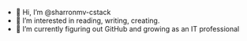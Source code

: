 - 👋 Hi, I’m @sharronmv-cstack
- 👀 I’m interested in reading, writing, creating.
- 🌱 I’m currently figuring out GitHub and growing as an IT professional


<!---
sharronmv-cstack/sharronmv-cstack is a ✨ special ✨ repository because its `README.md` (this file) appears on your GitHub profile.
You can click the Preview link to take a look at your changes.
--->

